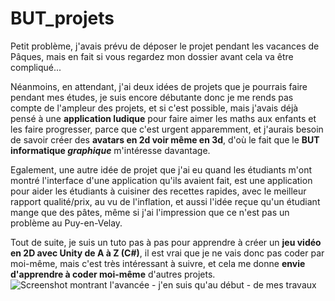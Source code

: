 # BUT_projets
Petit problème, j'avais prévu de déposer le projet pendant les vacances de Pâques, mais en fait si vous regardez mon dossier avant cela va être compliqué...

Néanmoins, en attendant, j'ai deux idées de projets que je pourrais faire pendant mes études, je suis encore débutante donc je me rends pas compte de l'ampleur des projets, et si c'est possible, mais j'avais déjà pensé à une **application ludique** pour faire aimer les maths aux enfants et les faire progresser, parce que c'est urgent apparemment, et j'aurais besoin de savoir créer des **avatars en 2d voir même en 3d**, d'où le fait que le **BUT informatique *graphique*** m'intéresse davantage.

Egalement, une autre idée de projet que j'ai eu quand les étudiants m'ont montré l'interface d'une application qu'ils avaient fait, est une application pour aider les étudiants à cuisiner des recettes rapides, avec le meilleur rapport qualité/prix, au vu de l'inflation, et aussi l'idée reçue qu'un étudiant mange que des pâtes, même si j'ai l'impression que ce n'est pas un problème au Puy-en-Velay.

Tout de suite, je suis un tuto pas à pas pour apprendre à créer un **jeu vidéo en 2D avec Unity de A à Z (C#)**, il est vrai que je ne vais donc pas coder par moi-même, mais c'est très intéressant à suivre, et cela me donne **envie d'apprendre à coder moi-même** d'autres projets.
![Screenshot montrant l'avancée - j'en suis qu'au début - de mes travaux](https://user-images.githubusercontent.com/127013475/232050908-8bf0ff87-6b30-4706-99d9-d2023516105f.png)
